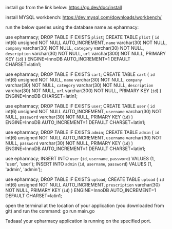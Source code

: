 install go from the link below:
https://go.dev/doc/install

install MYSQL workbench:
https://dev.mysql.com/downloads/workbench/

run the below queries using the database name as epharmacy:

use epharmacy;
DROP TABLE IF EXISTS `plist`;
CREATE TABLE `plist` (
    `id` int(6) unsigned NOT NULL AUTO_INCREMENT,
    `name` varchar(30) NOT NULL,
    `company` varchar(30) NOT NULL,
	`category` varchar(30) NOT NULL,
    `description` varchar(30) NOT NULL,
    `url` varchar(300) NOT NULL,
  PRIMARY KEY (`id`)
) ENGINE=InnoDB AUTO_INCREMENT=1 DEFAULT CHARSET=latin1;

use epharmacy;
DROP TABLE IF EXISTS `cart`;
CREATE TABLE `cart` (
    `id` int(6) unsigned NOT NULL,
    `name` varchar(30) NOT NULL,
    `company` varchar(30) NOT NULL,
	`category` varchar(30) NOT NULL,
    `description` varchar(30) NOT NULL,
    `url` varchar(300) NOT NULL,
  PRIMARY KEY (`id`)
) ENGINE=InnoDB CHARSET=latin1;

use epharmacy;
DROP TABLE IF EXISTS `user`;
CREATE TABLE `user` (
    `id` int(6) unsigned NOT NULL AUTO_INCREMENT,
    `username` varchar(30) NOT NULL,
    `password` varchar(30) NOT NULL,
  PRIMARY KEY (`id`)
) ENGINE=InnoDB AUTO_INCREMENT=1 DEFAULT CHARSET=latin1;

use epharmacy;
DROP TABLE IF EXISTS `admin`;
CREATE TABLE `admin` (
    `id` int(6) unsigned NOT NULL AUTO_INCREMENT,
    `username` varchar(30) NOT NULL,
    `password` varchar(30) NOT NULL,
  PRIMARY KEY (`id`)
) ENGINE=InnoDB AUTO_INCREMENT=1 DEFAULT CHARSET=latin1;

use epharmacy;
INSERT INTO `user` (`id`, `username`, `password`) VALUES
(1, 'user', 'user');
INSERT INTO `admin` (`id`, `username`, `password`) VALUES
(1, 'admin', 'admin');

use epharmacy;
DROP TABLE IF EXISTS `upload`;
CREATE TABLE `upload` (
    `id` int(6) unsigned NOT NULL AUTO_INCREMENT,
    `prescription` varchar(30) NOT NULL,
  PRIMARY KEY (`id`)
) ENGINE=InnoDB AUTO_INCREMENT=1 DEFAULT CHARSET=latin1;

open the terminal at the location of your application (you downloaded from git) and run the command:
go run main.go

Tadaaa! your epharmacy application is running on the specified port.